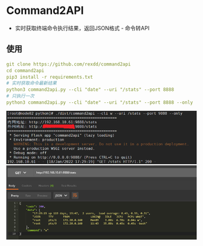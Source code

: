 # Command2API
- 实时获取终端命令执行结果，返回JSON格式 - 命令转API

## 使用
```yaml
git clone https://github.com/rexdd/command2api
cd command2api
pip3 install -r requirements.txt
# 实时获取命令最新结果
python3 command2api.py --cli "date" --uri "/stats" --port 8888
# 只执行一次
python3 command2api.py --cli "date" --uri "/stats" --port 8888 --only
```

![01](01.png)
![02](02.png)